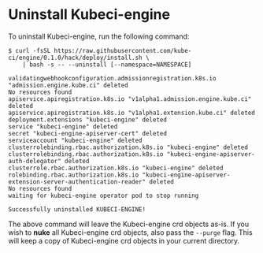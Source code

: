 # Uninstall Kubeci-engine

To uninstall Kubeci-engine, run the following command:

```console
$ curl -fsSL https://raw.githubusercontent.com/kube-ci/engine/0.1.0/hack/deploy/install.sh \
    | bash -s -- --uninstall [--namespace=NAMESPACE]

validatingwebhookconfiguration.admissionregistration.k8s.io "admission.engine.kube.ci" deleted
No resources found
apiservice.apiregistration.k8s.io "v1alpha1.admission.engine.kube.ci" deleted
apiservice.apiregistration.k8s.io "v1alpha1.extension.kube.ci" deleted
deployment.extensions "kubeci-engine" deleted
service "kubeci-engine" deleted
secret "kubeci-engine-apiserver-cert" deleted
serviceaccount "kubeci-engine" deleted
clusterrolebinding.rbac.authorization.k8s.io "kubeci-engine" deleted
clusterrolebinding.rbac.authorization.k8s.io "kubeci-engine-apiserver-auth-delegator" deleted
clusterrole.rbac.authorization.k8s.io "kubeci-engine" deleted
rolebinding.rbac.authorization.k8s.io "kubeci-engine-apiserver-extension-server-authentication-reader" deleted
No resources found
waiting for kubeci-engine operator pod to stop running

Successfully uninstalled KUBECI-ENGINE!
```

The above command will leave the Kubeci-engine crd objects as-is. If you wish to **nuke** all Kubeci-engine crd objects, also pass the `--purge` flag. This will keep a copy of Kubeci-engine crd objects in your current directory.